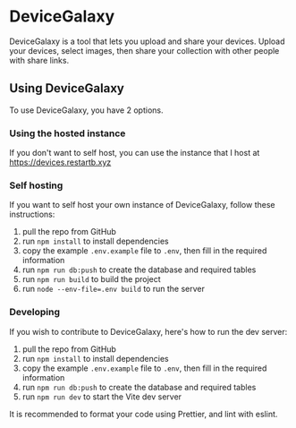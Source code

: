 # DeviceGalaxy

DeviceGalaxy is a tool that lets you upload and share your devices. Upload your devices, select images, then share your collection with other people with share links.

## Using DeviceGalaxy

To use DeviceGalaxy, you have 2 options.

### Using the hosted instance

If you don't want to self host, you can use the instance that I host at https://devices.restartb.xyz

### Self hosting

If you want to self host your own instance of DeviceGalaxy, follow these instructions:

1. pull the repo from GitHub
2. run `npm install` to install dependencies
3. copy the example `.env.example` file to `.env`, then fill in the required information
4. run `npm run db:push` to create the database and required tables
5. run `npm run build` to build the project
6. run `node --env-file=.env build` to run the server

### Developing

If you wish to contribute to DeviceGalaxy, here's how to run the dev server:

1. pull the repo from GitHub
2. run `npm install` to install dependencies
3. copy the example `.env.example` file to `.env`, then fill in the required information
4. run `npm run db:push` to create the database and required tables
5. run `npm run dev` to start the Vite dev server

It is recommended to format your code using Prettier, and lint with eslint.
